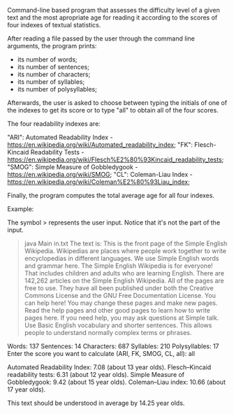Command-line based program that assesses the difficulty level of a given text and the most apropriate age for reading it according to the scores of four indexes of textual statistics. 

After reading a file passed by the user through the command line arguments, the program prints:

- its number of words;
- its number of sentences;
- its number of characters;
- its number of syllables;
- its number of polysyllables;

Afterwards, the user is asked to choose between typing the initials of one of the indexes to get its score or to type "all" to obtain all of the four scores.

The four readability indexes are: 

"ARI": Automated Readability Index - https://en.wikipedia.org/wiki/Automated_readability_index;
"FK": Flesch-Kincaid Readability Tests - https://en.wikipedia.org/wiki/Flesch%E2%80%93Kincaid_readability_tests;
"SMOG": Simple Measure of Gobbledygook - https://en.wikipedia.org/wiki/SMOG;
"CL": Coleman-Liau Index - https://en.wikipedia.org/wiki/Coleman%E2%80%93Liau_index;

Finally, the program computes the total average age for all four indexes. 

Example: 

The symbol > represents the user input. Notice that it's not the part of the input.

> java Main in.txt
The text is:
This is the front page of the Simple English Wikipedia. Wikipedias are places where people work together to write encyclopedias in different languages. We use Simple English words and grammar here. The Simple English Wikipedia is for everyone! That includes children and adults who are learning English. There are 142,262 articles on the Simple English Wikipedia. All of the pages are free to use. They have all been published under both the Creative Commons License and the GNU Free Documentation License. You can help here! You may change these pages and make new pages. Read the help pages and other good pages to learn how to write pages here. If you need help, you may ask questions at Simple talk. Use Basic English vocabulary and shorter sentences. This allows people to understand normally complex terms or phrases.

Words: 137
Sentences: 14
Characters: 687
Syllables: 210
Polysyllables: 17
Enter the score you want to calculate (ARI, FK, SMOG, CL, all): all

Automated Readability Index: 7.08 (about 13 year olds).
Flesch–Kincaid readability tests: 6.31 (about 12 year olds).
Simple Measure of Gobbledygook: 9.42 (about 15 year olds).
Coleman–Liau index: 10.66 (about 17 year olds).

This text should be understood in average by 14.25 year olds.